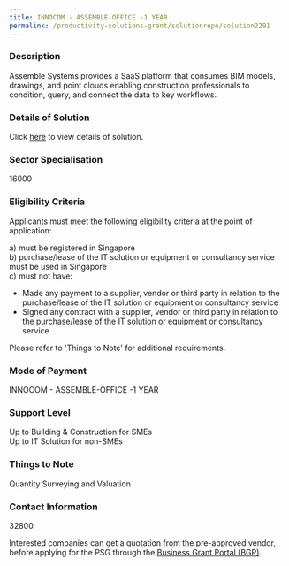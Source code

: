 ```yaml
---
title: INNOCOM - ASSEMBLE-OFFICE -1 YEAR
permalink: /productivity-solutions-grant/solutionrepo/solution2291
---
```


### Description

Assemble Systems provides a SaaS platform that consumes BIM models, drawings, and point clouds enabling construction professionals to condition, query, and connect the data to key workflows.

### Details of Solution

Click <a href='INNOCOM TECHNOLOGIES PTE LTD ' target='_blank' rel='noopener'>here</a> to view details of solution.

### Sector Specialisation

 16000 

### Eligibility Criteria

Applicants must meet the following eligibility criteria at the point of application:

a) must be registered in Singapore <br>
b) purchase/lease of the IT solution or equipment or consultancy service must be used in Singapore <br>
c) must not have:
- Made any payment to a supplier, vendor or third party in relation to the purchase/lease of the IT solution or equipment or consultancy service
- Signed any contract with a supplier, vendor or third party in relation to the purchase/lease of the IT solution or equipment or consultancy service

Please refer to 'Things to Note' for additional requirements.

### Mode of Payment
INNOCOM - ASSEMBLE-OFFICE -1 YEAR

### Support Level
Up to Building & Construction for SMEs <br>
Up to IT Solution for non-SMEs

### Things to Note
Quantity Surveying and Valuation

### Contact Information
32800

Interested companies can get a quotation from the pre-approved vendor, before applying for the PSG through the <a target='_blank' rel='noopener' href='https://www.businessgrants.gov.sg/'>Business Grant Portal (BGP)</a>.
